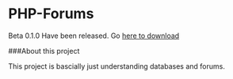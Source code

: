 # PHP-Forums
Beta 0.1.0 Have been released. Go [here to download](https://github.com/Root3287/PHP-Forums/archive/Beta-0.1.1.zip)

###About this project

This project is bascially just understanding databases and forums.
